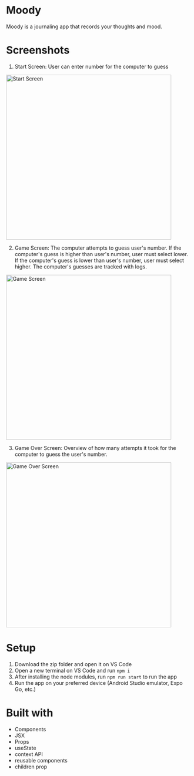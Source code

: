 # Moody

Moody is a journaling app that records your thoughts and mood.

# Screenshots

1. Start Screen: User can enter number for the computer to guess

<img width="449" alt="Start Screen" src="https://github.com/user-attachments/assets/6722a412-c4f5-4160-bc38-922dd8630be1" />

2. Game Screen: The computer attempts to guess user's number. If the computer's guess is higher than user's number, user must select lower. If the computer's guess is lower than user's number, user must select higher. The computer's guesses are tracked with logs.

<img width="449" alt="Game Screen" src="https://github.com/user-attachments/assets/1984fdbb-7a5a-479c-b4ce-1ab98b81745a" />

3. Game Over Screen: Overview of how many attempts it took for the computer to guess the user's number.

<img width="449" alt="Game Over Screen" src="https://github.com/user-attachments/assets/8e4f1ece-7e08-40dd-8623-90086f3f4880" />

# Setup

1. Download the zip folder and open it on VS Code
2. Open a new terminal on VS Code and run `npm i`
3. After installing the node modules, run `npm run start` to run the app
4. Run the app on your preferred device (Android Studio emulator, Expo Go, etc.)

# Built with

- Components
- JSX
- Props
- useState
- context API
- reusable components
- children prop
